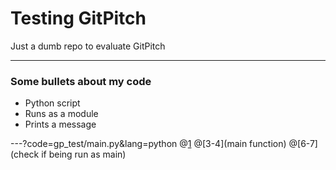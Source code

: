 # Testing GitPitch 

Just a dumb repo to evaluate GitPitch

---

### Some bullets about my code 

- Python script
- Runs as a module
- Prints a message


---?code=gp_test/main.py&lang=python
@[1](imports)
@[3-4](main function)
@[6-7](check if being run as main)
